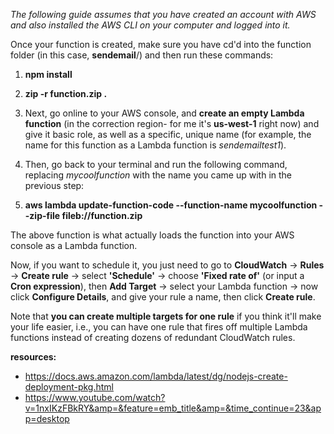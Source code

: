 *The following guide assumes that you have created an account with AWS and also installed the AWS CLI on your computer and logged into it.*

Once your function is created, make sure you have cd'd into the function folder (in this case, **sendemail**/) and then run these commands:

1. **npm install**
2. **zip -r function.zip .**

3. Next, go online to your AWS console, and **create an empty Lambda function** (in the correction region- for me it's **us-west-1** right now) and give it basic role, as well as a specific, unique name (for example, the name for this function as a Lambda function is _sendemailtest1_).

4. Then, go back to your terminal and run the following command, replacing _mycoolfunction_ with the name you came up with in the previous step:

5. **aws lambda update-function-code --function-name mycoolfunction --zip-file fileb://function.zip**

The above function is what actually loads the function into your AWS console as a Lambda function.

Now, if you want to schedule it, you just need to go to **CloudWatch** -> **Rules** -> **Create rule** -> select **'Schedule'** -> choose **'Fixed rate of'** (or input a **Cron expression**), then **Add Target** -> select your Lambda function -> now click **Configure Details**, and give your rule a name, then click **Create rule**.

Note that **you can create multiple targets for one rule** if you think it'll make your life easier, i.e., you can have one rule that fires off multiple Lambda functions instead of creating dozens of redundant CloudWatch rules.

**resources:**

- https://docs.aws.amazon.com/lambda/latest/dg/nodejs-create-deployment-pkg.html
- https://www.youtube.com/watch?v=1nxIKzFBkRY&amp=&feature=emb_title&amp=&time_continue=23&app=desktop
